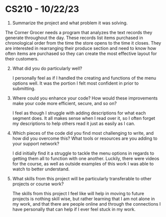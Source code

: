 # CS210 - 10/22/23

1. Summarize the project and what problem it was solving.

  The Corner Grocer needs a program that analyzes the text records they generate throughout the day. These records list items purchased in chronological order from the time the store opens to the time it closes.
  They are interested in rearranging their produce section and need to know how often items are purchased so they can create the most effective layout for their customers.

2. What did you do particularly well?

     I personally feel as if I handled the creating and functions of the menu options well. It was the portion I felt most confident in prior to submitting.

3. Where could you enhance your code? How would these improvements make your code more efficient, secure, and so on?

   I feel as though I struggle with adding descriptions for what each segment does. It all makes sense when I read over it, so I often forget my descriptions to help others read it just as easily as I can.

4. Which pieces of the code did you find most challenging to write, and how did you overcome this? What tools or resources are you adding to your support network?

   I did initially find it a struggle to tackle the menu options in regards to getting them all to function with one another. Luckily, there were videos for the course, as well as outside examples of
   this work I was able to watch to better understand.

5. What skills from this project will be particularly transferable to other projects or course work?
   
   The skills from this project I feel like will help in moving to future projects is nothing skill wise, but rather learning that I am not alone in my work, and that there are people online and through
   the connections I have personally that can help if I ever feel stuck in my work.
